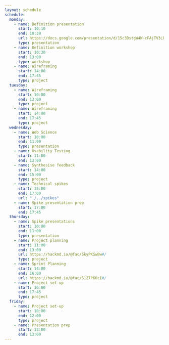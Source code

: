 ```yaml
---
layout: schedule
schedule:
  monday:
    - name: Definition presentation
      start: 10:10
      end: 10:30
      url: https://docs.google.com/presentation/d/15c3DstgW4W-cFAjTV3LRNuvS9D7Ny5_UMOMYqW-Nvj0/edit?usp=sharing
      type: presentation
    - name: Definition workshop
      start: 10:30
      end: 13:00
      type: workshop
    - name: Wireframing
      start: 14:00
      end: 17:45
      type: project
  tuesday:
    - name: Wireframing
      start: 10:00
      end: 13:00
      type: project
    - name: Wireframing
      start: 14:00
      end: 17:45
      type: project
  wednesday:
    - name: Web Science
      start: 10:00
      end: 11:00
      type: presentation
    - name: Usability Testing
      start: 11:00
      end: 13:00
    - name: Synthesise feedback
      start: 14:00
      end: 15:00
      type: project
    - name: Technical spikes
      start: 15:00
      end: 17:00
      url: "./../spikes"
    - name: Spike presentation prep
      start: 17:00
      end: 17:45
  thursday:
    - name: Spike presentations
      start: 10:00
      end: 11:00
      type: presentation
    - name: Project planning
      start: 11:00
      end: 13:00
      url: https://hackmd.io/@fac/SkyPKSwBw#/
      type: project
    - name: Sprint Planning
      start: 14:00
      end: 16:00
      url: https://hackmd.io/@fac/S1ZTP6UcI#/
    - name: Project set-up
      start: 16:00
      end: 17:45
      type: project
  friday:
    - name: Project set-up
      start: 10:00
      end: 12:00
      type: project
    - name: Presentation prep
      start: 12:00
      end: 13:00
---
```

